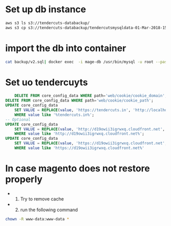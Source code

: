# Set up db instance
```bash
aws s3 ls s3://tendercuts-databackup/
aws s3 cp s3://tendercuts-databackup/tendercutsmysqldata-01-Mar-2018-15-35.tar.gz /tmp
```

# import the db into container
```bash 
cat backup/v2.sql| docker exec  -i mage-db /usr/bin/mysql -u root --password=root dbmaster
```


# Set uo tendercuyts
```sql
	DELETE FROM core_config_data WHERE path='web/cookie/cookie_domain';
DELETE FROM core_config_data WHERE path='web/cookie/cookie_path';
UPDATE core_config_data
	SET VALUE = REPLACE(value, 'https://tendercuts.in', 'http://localhost')
    WHERE value like '%tendercuts.in%';
-- Optional
UPDATE core_config_data
	SET VALUE = REPLACE(value, 'http://d19owii3igrwxq.cloudfront.net', '{{unsecure_base_url}}')
    WHERE value like 'http://d19owii3igrwxq.cloudfront.net%';
UPDATE core_config_data
	SET VALUE = REPLACE(value, 'https://d19owii3igrwxq.cloudfront.net', '{{secure_base_url}}')
    WHERE value like 'https://d19owii3igrwxq.cloudfront.net%'
```

# In case magento does not restore properly
- 1. Try to remove cache
- 2. run the following command
```bash
chown -R www-data:www-data *
```